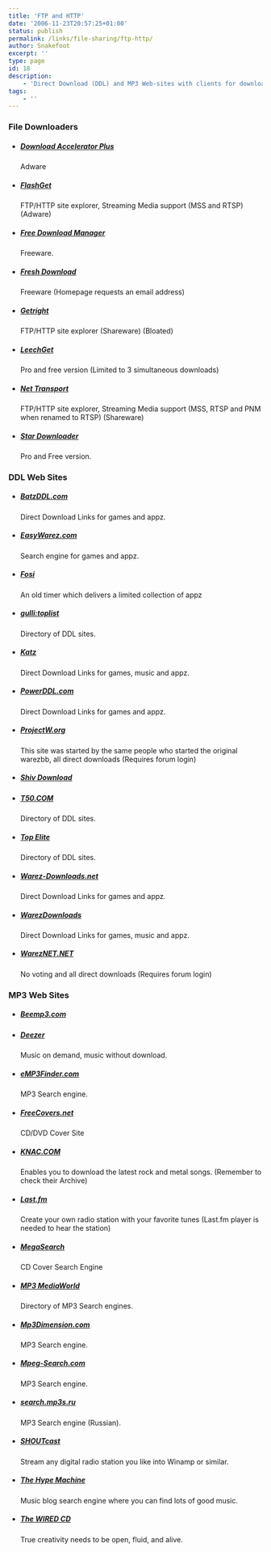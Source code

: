 ```yaml
---
title: 'FTP and HTTP'
date: '2006-11-23T20:57:25+01:00'
status: publish
permalink: /links/file-sharing/ftp-http/
author: Snakefoot
excerpt: ''
type: page
id: 18
description:
    - 'Direct Download (DDL) and MP3 Web-sites with clients for downloading from these sites.'
tags:
    - ''
---
```


### File Downloaders

-   ##### [Download Accelerator Plus](http://www.downloadaccelerator.com/ "Adware")

    Adware
-   ##### [FlashGet](http://www.amazesoft.com/ "FTP/HTTP site explorer, Streaming Media support (MSS and RTSP) (Adware)")

    FTP/HTTP site explorer, Streaming Media support (MSS and RTSP) (Adware)
-   ##### [Free Download Manager](http://www.freedownloadmanager.org/ "Freeware.")

    Freeware.
-   ##### [Fresh Download](http://www.freshdevices.com/freshdown.html "Freeware (Homepage requests an email address)")

    Freeware (Homepage requests an email address)
-   ##### [Getright](http://www.headlightsw.com/ "FTP/HTTP site explorer (Shareware) (Bloated)")

    FTP/HTTP site explorer (Shareware) (Bloated)
-   ##### [LeechGet](http://www.leechget.net/ "Pro and free version (Limited to 3 simultaneous downloads)")

    Pro and free version (Limited to 3 simultaneous downloads)
-   ##### [Net Transport](http://www.xi-soft.com/ "FTP/HTTP site explorer, Streaming Media support (MSS, RTSP and PNM when renamed to RTSP) (Shareware)")

    FTP/HTTP site explorer, Streaming Media support (MSS, RTSP and PNM when renamed to RTSP) (Shareware)
-   ##### [Star Downloader](http://www.stardownloader.com/ "Pro and Free version.")

    Pro and Free version.

### DDL Web Sites

-   ##### [BatzDDL.com](http://www.batzddl.com/ "Direct Download Links for games and appz.")

    Direct Download Links for games and appz.
-   ##### [EasyWarez.com](http://www.easywarez.com/ "Search engine for games and appz.")

    Search engine for games and appz.
-   ##### [Fosi](http://kickme.to/fosi/ "An old timer which delivers a limited collection of appz")

    An old timer which delivers a limited collection of appz
-   ##### [gulli:toplist](http://toplist.gulli.com/ "Directory of DDL sites.")

    Directory of DDL sites.
-   ##### [Katz](http://katz.ws/ "Direct Download Links for games, music and appz.")

    Direct Download Links for games, music and appz.
-   ##### [PowerDDL.com](http://www.powerddl.com/ "Direct Download Links for games and appz.")

    Direct Download Links for games and appz.
-   ##### [ProjectW.org](http://www.projectw.org/ "This site was started by the same people who started the original warezbb, all direct downloads (Requires forum login)")

    This site was started by the same people who started the original warezbb, all direct downloads (Requires forum login)
-   ##### [Shiv Download](http://xemvideo40.com/category/movies/brrip/)

-   ##### [T50.COM](http://www.t50.com/ "Directory of DDL sites.")

    Directory of DDL sites.
-   ##### [Top Elite](http://www.topelite.com/ "Directory of DDL sites.")

    Directory of DDL sites.
-   ##### [Warez-Downloads.net](http://www.warez-downloads.net/ "Direct Download Links for games and appz.")

    Direct Download Links for games and appz.
-   ##### [WarezDownloads](http://www.warezdownloads.info/ "Direct Download Links for games, music and appz.")

    Direct Download Links for games, music and appz.
-   ##### [WarezNET.NET](http://wareznet.net/ "No voting and all direct downloads (Requires forum login)")

    No voting and all direct downloads (Requires forum login)

### MP3 Web Sites

-   ##### [Beemp3.com](http://beemp3.com/)

-   ##### [Deezer](http://www.deezer.com/ "Music on demand, music without download.")

    Music on demand, music without download.
-   ##### [eMP3Finder.com](http://www.emp3finder.com/ "MP3 Search engine.")

    MP3 Search engine.
-   ##### [FreeCovers.net](http://www.freecovers.net/ "CD/DVD Cover Site")

    CD/DVD Cover Site
-   ##### [KNAC.COM](http://www.knac.com/downloads.asp "Enables you to download the latest rock and metal songs. (Remember to check their Archive)")

    Enables you to download the latest rock and metal songs. (Remember to check their Archive)
-   ##### [Last.fm](http://www.last.fm/ "Create your own radio station with your favorite tunes (Last.fm player is needed to hear the station)")

    Create your own radio station with your favorite tunes (Last.fm player is needed to hear the station)
-   ##### [MegaSearch](http://www.mega-search.net/ "CD Cover Search Engine")

    CD Cover Search Engine
-   ##### [MP3 MediaWorld](http://www.mp3mediaworld.com/ "Directory of MP3 Search engines.")

    Directory of MP3 Search engines.
-   ##### [Mp3Dimension.com](http://www.mp3dimension.com/ "MP3 Search engine.")

    MP3 Search engine.
-   ##### [Mpeg-Search.com](http://hits.mpeg-search.com/ "MP3 Search engine.")

    MP3 Search engine.
-   ##### [search.mp3s.ru](http://search.mp3s.ru/ "MP3 Search engine (Russian).")

    MP3 Search engine (Russian).
-   ##### [SHOUTcast](http://www.shoutcast.com/directory/ "Stream any digital radio station you like into Winamp or similar.")

    Stream any digital radio station you like into Winamp or similar.
-   ##### [The Hype Machine](http://hypem.com/ "Music blog search engine where you can find lots of good music.")

    Music blog search engine where you can find lots of good music.
-   ##### [The WIRED CD](http://creativecommons.org/wired/ "True creativity needs to be open, fluid, and alive.")

    True creativity needs to be open, fluid, and alive.
